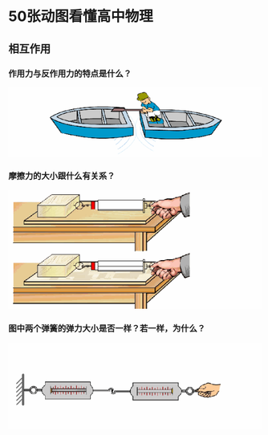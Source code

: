 # 50张动图看懂高中物理

## 相互作用

### 作用力与反作用力的特点是什么？

![作用力与反作用力](img/zyl-fzyl.gif)

### 摩擦力的大小跟什么有关系？

![摩擦力的大小](img/02-mocali.gif)

### 图中两个弹簧的弹力大小是否一样？若一样，为什么？

![弹簧的弹力大小](img/03-springs.gif)

